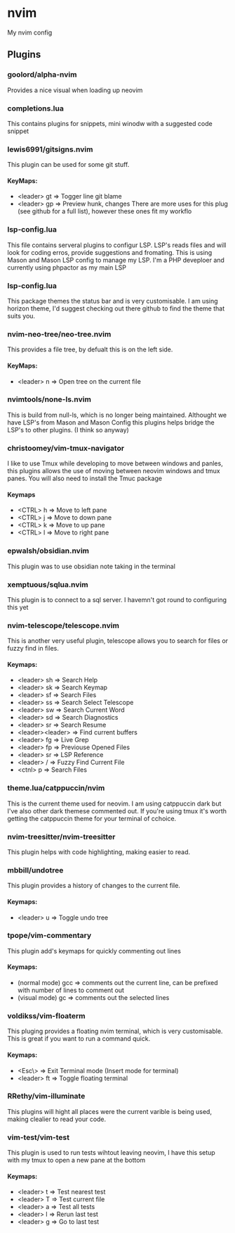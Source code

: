 # nvim
My nvim config
## Plugins
### goolord/alpha-nvim
Provides a nice visual when loading up neovim
### completions.lua
This contains plugins for snippets, mini winodw with a suggested code snippet
### lewis6991/gitsigns.nvim
This plugin can be used for some git stuff.
#### KeyMaps:
- \<leader\> gt => Togger line git blame
- \<leader\> gp => Preview hunk, changes
There are more uses for this plug (see github for a full list), however these ones fit my workflo
### lsp-config.lua
This file contains serveral plugins to configur LSP. LSP's reads files and will look for coding erros, provide suggestions and fromating. This is using Mason and Mason LSP config to manage my LSP. I'm a PHP deveploer and currently using phpactor as my main LSP 
### lsp-config.lua
This package themes the status bar and is very customisable. I am using horizon theme, I'd suggest checking out there github to find the theme that suits you.
### nvim-neo-tree/neo-tree.nvim
This provides a file tree, by defualt this is on the left side.
#### KeyMaps:
- \<leader\> n => Open tree on the current file
### nvimtools/none-ls.nvim
This is build from null-ls, which is no longer being maintained. Althought we have LSP's from Mason and Mason Config this plugins helps bridge the LSP's to other plugins. (I think so anyway)
### christoomey/vim-tmux-navigator
I like to use Tmux while developing to move between windows and panles, this plugins allows the use of moving between neovim windows and tmux panes. You will also need to install the Tmuc package 
#### Keymaps
- \<CTRL\> h => Move to left pane 
- \<CTRL\> j => Move to down pane 
- \<CTRL\> k => Move to up pane 
- \<CTRL\> l => Move to right pane 
### epwalsh/obsidian.nvim
This plugin was to use obsidian note taking in the terminal
### xemptuous/sqlua.nvim
This plugin is to connect to a sql server. I havemn't got round to configuring this yet
### nvim-telescope/telescope.nvim
This is another very useful plugin, telescope allows you to search for files or fuzzy find in files.
#### Keymaps:
- \<leader\> sh => Search Help 
- \<leader\> sk => Search Keymap 
- \<leader\> sf => Search Files 
- \<leader\> ss => Search Select Telescope
- \<leader\> sw => Search Current Word
- \<leader\> sd => Search Diagnostics
- \<leader\> sr => Search Resume 
- \<leader\><leader\> => Find current buffers 
- \<leader\> fg => Live Grep
- \<leader\> fp => Previouse Opened Files
- \<leader\> sr => LSP Reference
- \<leader\> / => Fuzzy Find Current File
- \<ctnl\> p => Search Files 
### theme.lua/catppuccin/nvim
This is the current theme used for neovim. I am using catppuccin dark but I've also other dark themese commented out. If you're using tmux it's worth getting the catppuccin theme for your terminal of cchoice.
### nvim-treesitter/nvim-treesitter
This plugin helps with code highlighting, making easier to read.
### mbbill/undotree
This plugin provides a history of changes to the current file.
#### Keymaps:
- \<leader\> u => Toggle undo tree
### tpope/vim-commentary
This plugin add's keymaps for quickly commenting out lines
#### Keymaps:
- (normal mode) gcc => comments out the current line, can be prefixed with number of lines to comment out
- (visual mode) gc => comments out the selected lines
### voldikss/vim-floaterm
This pluging provides a floating nvim terminal, which is very customisable. This is great if you want to run a command quick.
#### Keymaps:
- \<Esc\\> => Exit Terminal mode (Insert mode for terminal)
- \<leader\> ft => Toggle floating terminal 
### RRethy/vim-illuminate
This plugins will hight all places were the current varible is being used, making clealier to read your code.
### vim-test/vim-test
This plugin is used to run tests wihtout leaving neovim, I have this setup with my tmux to open a new pane at the bottom
#### Keymaps:
- \<leader\> t => Test nearest test 
- \<leader\> T => Test current file 
- \<leader\> a => Test all tests
- \<leader\> l => Rerun last test 
- \<leader\> g => Go to last test
